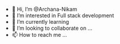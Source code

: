 - 👋 Hi, I’m @Archana-Nikam
- 👀 I’m interested in Full stack development
- 🌱 I’m currently learning 
- 💞️ I’m looking to collaborate on ...
- 📫 How to reach me ...

<!---
Archana-Nikam/Archana-Nikam is a ✨ special ✨ repository because its `README.md` (this file) appears on your GitHub profile.
You can click the Preview link to take a look at your changes.
--->
